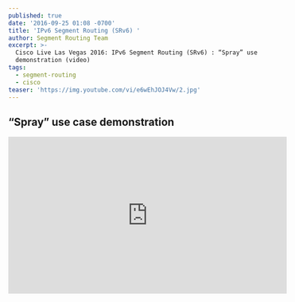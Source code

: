 ```yaml
---
published: true
date: '2016-09-25 01:08 -0700'
title: 'IPv6 Segment Routing (SRv6) '
author: Segment Routing Team
excerpt: >-
  Cisco Live Las Vegas 2016: IPv6 Segment Routing (SRv6) : “Spray” use case
  demonstration (video)
tags:
  - segment-routing
  - cisco
teaser: 'https://img.youtube.com/vi/e6wEhJOJ4Vw/2.jpg'
---
```

## “Spray” use case demonstration   

  
  
<iframe width="560" height="315" src="https://www.youtube.com/embed/e6wEhJOJ4Vw" frameborder="0" allowfullscreen></iframe>
